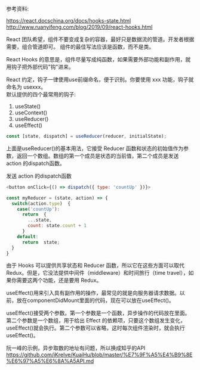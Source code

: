 参考资料:

https://react.docschina.org/docs/hooks-state.html  
http://www.ruanyifeng.com/blog/2019/09/react-hooks.html

React 团队希望，组件不要变成复杂的容器，最好只是数据流的管道。开发者根据需要，组合管道即可。 组件的最佳写法应该是函数，而不是类。

React Hooks 的意思是，组件尽量写成纯函数，如果需要外部功能和副作用，就用钩子把外部代码"钩"进来。

React 约定，钩子一律使用use前缀命名，便于识别。你要使用 xxx 功能，钩子就命名为 usexxx。  
默认提供的四个最常用的钩子:  
1. useState()
2. useContext()
3. useReducer()
4. useEffect()

```js
const [state, dispatch] = useReducer(reducer, initialState);
```

上面是useReducer()的基本用法，它接受 Reducer 函数和状态的初始值作为参数，返回一个数组。数组的第一个成员是状态的当前值，第二个成员是发送 action 的dispatch函数。

发送 action 的dispatch函数

```js
<button onClick={() => dispatch({ type: 'countUp' })}>
```

```js
const myReducer = (state, action) => {
  switch(action.type)  {
    case('countUp'):
      return  {
        ...state,
        count: state.count + 1
      }
    default:
      return  state;
  }
}
```

由于 Hooks 可以提供共享状态和 Reducer 函数，所以它在这些方面可以取代 Redux。但是，它没法提供中间件（middleware）和时间旅行（time travel），如果你需要这两个功能，还是要用 Redux。

useEffect()用来引入具有副作用的操作，最常见的就是向服务器请求数据。以前，放在componentDidMount里面的代码，现在可以放在useEffect()。

useEffect()接受两个参数。第一个参数是一个函数，异步操作的代码放在里面。第二个参数是一个数组，用于给出 Effect 的依赖项，只要这个数组发生变化，useEffect()就会执行。第二个参数可以省略，这时每次组件渲染时，就会执行useEffect()。

阮一峰的示例，异步取数的地址有问题，所以换成知乎的API  
https://github.com/iKrelve/KuaiHu/blob/master/%E7%9F%A5%E4%B9%8E%E6%97%A5%E6%8A%A5API.md